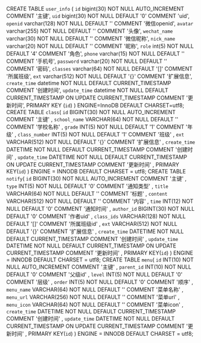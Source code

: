 CREATE TABLE `user_info` (
  `id` bigint(30) NOT NULL AUTO_INCREMENT COMMENT '主键',
  `uid` bigint(30) NOT NULL DEFAULT '0' COMMENT 'uid',
  `openid` varchar(128) NOT NULL DEFAULT '' COMMENT '微信openid',
  `avatar` varchar(255) NOT NULL DEFAULT '' COMMENT '头像',
  `wechat_name` varchar(30) NOT NULL DEFAULT '' COMMENT '微信昵称',
  `nick_name` varchar(20) NOT NULL DEFAULT '' COMMENT '昵称',
  `role` int(5) NOT NULL DEFAULT '4' COMMENT '角色',
  `phone` varchar(15) NOT NULL DEFAULT '' COMMENT '手机号',
  `password` varchar(20) NOT NULL DEFAULT '' COMMENT '密码',
  `classes` varchar(64) NOT NULL DEFAULT '[]' COMMENT '所属班级',
  `ext` varchar(512) NOT NULL DEFAULT '{}' COMMENT '扩展信息',
  `create_time` datetime NOT NULL DEFAULT CURRENT_TIMESTAMP COMMENT '创建时间',
  `update_time` datetime NOT NULL DEFAULT CURRENT_TIMESTAMP ON UPDATE CURRENT_TIMESTAMP COMMENT '更新时间',
  PRIMARY KEY (`id`)
) ENGINE=InnoDB DEFAULT CHARSET=utf8;
CREATE TABLE `class`(
    `id` BIGINT(30) NOT NULL AUTO_INCREMENT COMMENT '主键' ,
    `school_name` VARCHAR(64) NOT NULL DEFAULT '' COMMENT '学校名称' ,
    `grade` INT(5) NOT NULL DEFAULT '1' COMMENT '年级' ,
    `class_number` INT(5) NOT NULL DEFAULT '1' COMMENT '班级' ,
    `ext` VARCHAR(512) NOT NULL DEFAULT '{}' COMMENT '扩展信息' ,
    `create_time` DATETIME NOT NULL DEFAULT CURRENT_TIMESTAMP COMMENT '创建时间' ,
    `update_time` DATETIME NOT NULL DEFAULT CURRENT_TIMESTAMP ON UPDATE CURRENT_TIMESTAMP COMMENT '更新时间' ,
    PRIMARY KEY(`id`)
) ENGINE = INNODB DEFAULT CHARSET = utf8;
CREATE TABLE `notify`(
    `id` BIGINT(30) NOT NULL AUTO_INCREMENT COMMENT '主键' ,
    `type` INT(5) NOT NULL DEFAULT '0' COMMENT '通知类型' ,
    `title` VARCHAR(64) NOT NULL DEFAULT '' COMMENT '标题' ,
    `content` VARCHAR(512) NOT NULL DEFAULT '' COMMENT '内容' ,
    `time` INT(12) NOT NULL DEFAULT '0' COMMENT '通知时间' ,
    `author_id` BIGINT(30) NOT NULL DEFAULT '0' COMMENT '作者uid' ,
    `class_ids` VARCHAR(128) NOT NULL DEFAULT '[]' COMMENT '所属班级id' ,
    `ext` VARCHAR(512) NOT NULL DEFAULT '{}' COMMENT '扩展信息' ,
    `create_time` DATETIME NOT NULL DEFAULT CURRENT_TIMESTAMP COMMENT '创建时间' ,
    `update_time` DATETIME NOT NULL DEFAULT CURRENT_TIMESTAMP ON UPDATE CURRENT_TIMESTAMP COMMENT '更新时间' ,
    PRIMARY KEY(`id`)
) ENGINE = INNODB DEFAULT CHARSET = utf8;
CREATE TABLE `menu`(
    `id` INT(10) NOT NULL AUTO_INCREMENT COMMENT '主键' ,
    `parent_id` INT(10) NOT NULL DEFAULT '0' COMMENT '父级id' ,
    `level` INT(5) NOT NULL DEFAULT '0' COMMENT '层级' ,
    `order` INT(5) NOT NULL DEFAULT '0' COMMENT '顺序' ,
    `menu_name` VARCHAR(64) NOT NULL DEFAULT '' COMMENT '菜单名称' ,
    `menu_url` VARCHAR(256) NOT NULL DEFAULT '' COMMENT '菜单url' ,
    `menu_icon` VARCHAR(64) NOT NULL DEFAULT '' COMMENT '菜单icon' ,
    `create_time` DATETIME NOT NULL DEFAULT CURRENT_TIMESTAMP COMMENT '创建时间' ,
    `update_time` DATETIME NOT NULL DEFAULT CURRENT_TIMESTAMP ON UPDATE CURRENT_TIMESTAMP COMMENT '更新时间' ,
    PRIMARY KEY(`id`)
) ENGINE = INNODB DEFAULT CHARSET = utf8;
